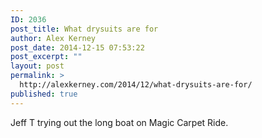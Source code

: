 ```yaml
---
ID: 2036
post_title: What drysuits are for
author: Alex Kerney
post_date: 2014-12-15 07:53:22
post_excerpt: ""
layout: post
permalink: >
  http://alexkerney.com/2014/12/what-drysuits-are-for/
published: true
---
```

Jeff T trying out the long boat on Magic Carpet Ride.